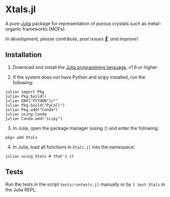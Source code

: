 # Xtals.jl

A pure-[Julia](https://julialang.org/) package for representation of porous
crystals such as metal-organic frameworks (MOFs).

*In development, please contribute, post issues 🐛, and improve!*

## Installation

1. Download and install the [Julia programming language](https://julialang.org/),
 v1.6 or higher.

2. If the system does not have Python and scipy installed, run the following:

```
julia> import Pkg
julia> Pkg.build()
julia> ENV["PYTHON"]=""
julia> Pkg.build("PyCall")
julia> Pkg.add("Conda")
julia> using Conda
julia> Conda.add("scipy")
```

3. In Julia, open the package manager (using `]`) and enter the following:

```
pkg> add Xtals
```

4. In Julia, load all functions in `Xtals.jl` into the namespace:

```
julia> using Xtals # that's it
```

## Tests
Run the tests in the script `tests/runtests.jl` manually or by `] test Xtals` in the Julia REPL.
